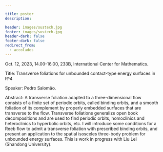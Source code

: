 ```yaml
---

title: poster
description: 

header: images/sustech.jpg
footer: images/sustech.jpg
header-dark: false
footer-dark: false
redirect_from:
  - accolades
---
```


Oct. 12, 2023, 14.00-16.00, 233B, International Center for Mathematics.

Title: Transverse foliations for unbounded contact-type energy surfaces in R^4

Speaker: Pedro Salomão. 

Abstract: A transverse foliation adapted to a three-dimensional flow consists of a finite set of periodic orbits, called binding orbits, and a smooth foliation of its complement by properly embedded surfaces that are transverse to the flow. Transverse foliations generalize open book decompositions and are used to find periodic orbits, homoclinics and heteroclinics to hyperbolic orbits, etc. I will introduce some conditions for a Reeb flow to admit a transverse foliation with prescribed binding orbits, and present an application to the spatial isosceles three-body problem for unbounded energy surfaces. This is work in progress with Liu Lei (Shandong University).


